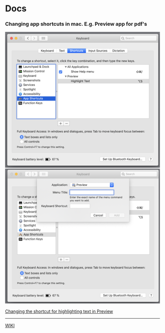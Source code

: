 # Docs

### Changing app shortcuts in mac. E.g. Preview app for pdf's

<img src="./assets/screenshot-1.png">
<img src="./assets/screenshot-2.png">

[Changing the shortcut for highlighting text in Preview](https://apple.stackexchange.com/questions/208638/changing-the-shortcut-for-highlighting-text-in-preview)

---

[WIKI](https://github.com/pearpages/docs/wiki)
